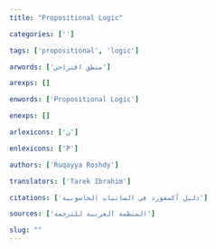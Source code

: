 ```yaml
---
title: "Propositional Logic"

categories: ['']

tags: ['propositional', 'logic']

arwords: ['منطق اقتراحي']

arexps: []

enwords: ['Propositional Logic']

enexps: []

arlexicons: ['ن']

enlexicons: ['P']

authors: ['Ruqayya Roshdy']

translators: ['Tarek Ibrahim']

citations: ['دليل أكسفورد في السانيات الحاسوبية']

sources: ['المنظمة العربية للترجمة']

slug: ""
---
```

